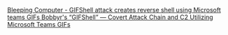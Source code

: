 [Bleeping Computer - GIFShell attack creates reverse shell using Microsoft teams GIFs ](https://www.bleepingcomputer.com/news/security/gifshell-attack-creates-reverse-shell-using-microsoft-teams-gifs/)
[Bobbyr's “GIFShell” — Covert Attack Chain and C2 Utilizing Microsoft Teams GIFs](https://medium.com/@bobbyrsec/gifshell-covert-attack-chain-and-c2-utilizing-microsoft-teams-gifs-1618c4e64ed7)
